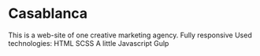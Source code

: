 # Casablanca
This is a web-site of one creative marketing agency.
Fully responsive
Used technologies:
HTML
SCSS
A little Javascript
Gulp


